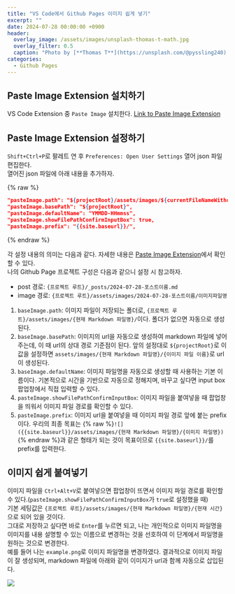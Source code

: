 ```yaml
---
title: "VS Code에서 Github Pages 이미지 쉽게 넣기"
excerpt: ""
date: 2024-07-28 00:00:00 +0900
header:
  overlay_image: /assets/images/unsplash-thomas-t-math.jpg
  overlay_filter: 0.5
  caption: "Photo by [**Thomas T**](https://unsplash.com/@pyssling240) on [**Unsplash**](https://unsplash.com/)"
categories:
  - Github Pages
---
```


## Paste Image Extension 설치하기

VS Code Extension 중 `Paste Image` 설치한다. [Link to Paste Image Extension](https://marketplace.visualstudio.com/items?itemName=mushan.vscode-paste-image)  

## Paste Image Extension 설정하기

`Shift+Ctrl+P`로 팔레트 연 후 `Preferences: Open User Settings` 열어 json 파일 편집한다.  
열어진 json 파일에 아래 내용을 추가하자.  

{% raw %}

```json
"pasteImage.path": "${projectRoot}/assets/images/${currentFileNameWithoutExt}",
"pasteImage.basePath": "${projectRoot}",
"pasteImage.defaultName": "YMMDD-HHmmss",
"pasteImage.showFilePathConfirmInputBox": true,
"pasteImage.prefix": "{{site.baseurl}}/",
```

{% endraw %}

각 설정 내용의 의미는 다음과 같다. 자세한 내용은 [Paste Image Extension](https://marketplace.visualstudio.com/items?itemName=mushan.vscode-paste-image)에서 확인할 수 있다.  
나의 Github Page 프로젝트 구성은 다음과 같으니 설정 시 참고하자.  

- post 경로: `{프로젝트 루트}/_posts/2024-07-28-포스트이름.md`
- image 경로: `{프로젝트 루트}/assets/images/2024-07-28-포스트이름/이미지파일명`

1. `baseImage.path`: 이미지 파일이 저장되는 폴더로, `{프로젝트 루트}/assets/images/{현재 Markdown 파일명}/`이다. 폴더가 없으면 자동으로 생성된다.
2. `baseImage.basePath`: 이미지의 url을 자동으로 생성하여 markdown 파일에 넣어주는데, 이 때 url의 상대 경로 기준점이 된다. 앞의 설정대로 `${projectRoot}`로 이 값을 설정하면 `assets/images/{현재 Markdown 파일명}/{이미지 파일 이름}`로 url이 생성된다.
3. `baseImage.defaultName`: 이미지 파일명을 자동으로 생성할 때 사용하는 기본 이름이다. 기본적으로 시간을 기반으로 자동으로 정해지며, 바꾸고 싶다면 input box 팝업창에서 직접 입력할 수 있다.
4. `pasteImage.showFilePathConfirmInputBox`: 이미지 파일을 붙여넣을 때 팝업창을 띄워서 이미지 파일 경로를 확인할 수 있다.
5. `pasteImage.prefix`: 이미지 url을 붙여넣을 때 이미지 파일 경로 앞에 붙는 prefix이다. 우리의 최종 목표는 {% raw %}`![]({{site.baseurl}}/assets/images/{현재 Markdown 파일명}/{이미지 파일명})`{% endraw %}과 같은 형태가 되는 것이 목표이므로 `{{site.baseurl}}/`를 prefix를 입력한다.

## 이미지 쉽게 붙여넣기

이미지 파일을 `Ctrl+Alt+V`로 붙여넣으면 팝업창이 뜨면서 이미지 파일 경로를 확인할 수 있다.(`pasteImage.showFilePathConfirmInputBox`가 `true`로 설정했을 때)  
기본 세팅값은 `{프로젝트 루트}/assets/images/{현재 Markdown 파일명}/{현재 시간}`으로 되어 있을 것이다.  
그대로 저장하고 싶다면 바로 `Enter`를 누르면 되고, 나는 개인적으로 이미지 파일명을 이미지를 내용 설명할 수 있는 이름으로 변경하는 것을 선호하여 이 단계에서 파일명을 원하는 것으로 변경한다.  
예를 들어 나는 `example.png`로 이미지 파일명을 변경하였다. 결과적으로 이미지 파일이 잘 생성되며, markdown 파일에 아래와 같이 이미지가 url과 함께 자동으로 삽입된다.

![]({{site.baseurl}}/assets/images/2024-07-28-githubpages-inserting-image/example.png)




